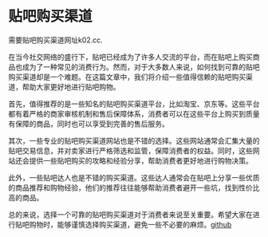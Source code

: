 # 贴吧购买渠道

需要贴吧购买渠道网址k02.cc. 

在当今社交网络的盛行下，贴吧已经成为了许多人交流的平台，而在贴吧上购买商品也成为了一种常见的消费行为。然而，对于大多数人来说，如何找到可靠的贴吧购买渠道却是一个难题。在这篇文章中，我们将介绍一些值得信赖的贴吧购买渠道，帮助大家更好地进行贴吧购物。

首先，值得推荐的是一些知名的贴吧购买渠道平台，比如淘宝、京东等。这些平台都有着严格的商家审核机制和售后保障体系，消费者可以在这些平台上购买到质量有保障的商品，同时也可以享受到完善的售后服务。

其次，一些专业的贴吧购买渠道网站也是不错的选择。这些网站通常会汇集大量的贴吧交易信息，并对卖家进行严格筛选和监管，保障消费者的权益。同时，这些网站还会提供一些贴吧购买的攻略和经验分享，帮助消费者更好地进行购物决策。

此外，一些贴吧达人也是不错的购买渠道。这些达人通常会在贴吧上分享一些优质的商品推荐和购物经验，他们的推荐往往能够帮助消费者避开一些坑，找到性价比高的商品。

总的来说，选择一个可靠的贴吧购买渠道对于消费者来说至关重要。希望大家在进行贴吧购物时，能够谨慎选择购买渠道，避免一些不必要的麻烦。[github](https://github.com)